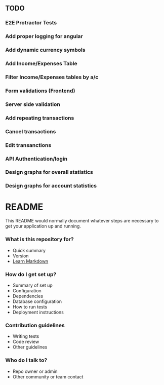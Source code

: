 ## TODO ##
### E2E Protractor Tests ###
### Add proper logging for angular ###
### Add dynamic currency symbols ###
### Add Income/Expenses Table ###
### Filter Income/Expenses tables by a/c ###
### Form validations (Frontend) ###
### Server side validation ###
### Add repeating transactions ###
### Cancel transactions ###
### Edit transanctions ###
### API Authentication/login ###
### Design graphs for overall statistics ###
### Design graphs for account statistics ###

# README #

This README would normally document whatever steps are necessary to get your application up and running.

### What is this repository for? ###

* Quick summary
* Version
* [Learn Markdown](https://bitbucket.org/tutorials/markdowndemo)

### How do I get set up? ###

* Summary of set up
* Configuration
* Dependencies
* Database configuration
* How to run tests
* Deployment instructions

### Contribution guidelines ###

* Writing tests
* Code review
* Other guidelines

### Who do I talk to? ###

* Repo owner or admin
* Other community or team contact